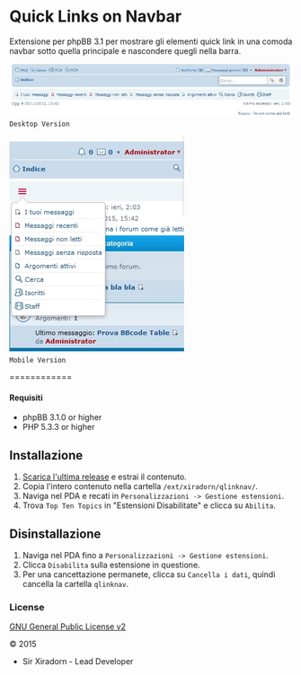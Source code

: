 Quick Links on Navbar
============

Extensione per phpBB 3.1 per mostrare gli elementi quick link in una comoda navbar sotto quella principale e nascondere quegli nella barra.

![Desktop Version](qdesk.jpg)  
`Desktop Version`

![Mobile Version](qmob.jpg)  
`Mobile Version`
  
============  

#### Requisiti
- phpBB 3.1.0 or higher
- PHP 5.3.3 or higher

## Installazione
1. [Scarica l'ultima release](link) e estrai il contenuto.
2. Copia l'intero contenuto nella cartella `/ext/xiradorn/qlinknav/`.
3. Naviga nel PDA e recati in `Personalizzazioni -> Gestione estensioni`.
4. Trova `Top Ten Topics` in "Estensioni Disabilitate" e clicca su `Abilita`.

## Disinstallazione
1. Naviga nel PDA fino a `Personalizzazioni -> Gestione estensioni`.
2. Clicca `Disabilita` sulla estensione in questione.
3. Per una cancettazione permanete, clicca su `Cancella i dati`, quindi cancella la cartella `qlinknav`.

### License
[GNU General Public License v2](http://opensource.org/licenses/GPL-2.0)

© 2015 
- Sir Xiradorn - Lead Developer